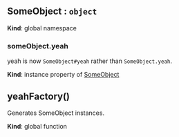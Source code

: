 ## SomeObject : `object`
**Kind**: global namespace


### someObject.yeah
yeah is now `SomeObject#yeah` rather than `SomeObject.yeah`.

**Kind**: instance property of [SomeObject](#SomeObject)


## yeahFactory()
Generates SomeObject instances.

**Kind**: global function


